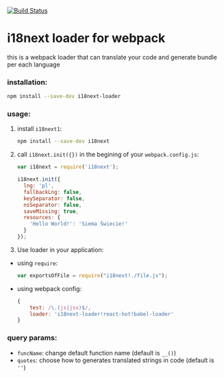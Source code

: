 [![Build Status](https://travis-ci.org/kamilglod/i18next-loader.svg?branch=master)](https://travis-ci.org/kamilglod/i18next-loader)

# i18next loader for webpack
this is a webpack loader that can translate your code and generate bundle per each language
### installation:
```bash
npm install --save-dev i18next-loader
```
### usage:
1. install `i18next1`:
    ```bash
    npm install --save-dev i18next
    ```
2. call `i18next.init({})` in the begining of your `webpack.config.js`:
    ```js
    var i18next = require('i18next');

    i18next.init({
      lng: 'pl',
      fallbackLng: false,
      keySeparator: false,
      nsSeparator: false,
      saveMissing: true,
      resources: {
        'Hello World!': 'Siema Świecie!'
      }
    });
    ```
3. Use loader in your application:
* using `require`:
    ```js
    var exportsOfFile = require("i18next!./file.js");
    ```
* using webpack config:
    ```js
    {
        test: /\.(js|jsx)$/,
        loader: 'i18next-loader!react-hot!babel-loader'
    }
    ```
### query params:
- `funcName`: change default function name (default is `__()`)
- `quotes`: choose how to generates translated strings in code (default is `''`)
